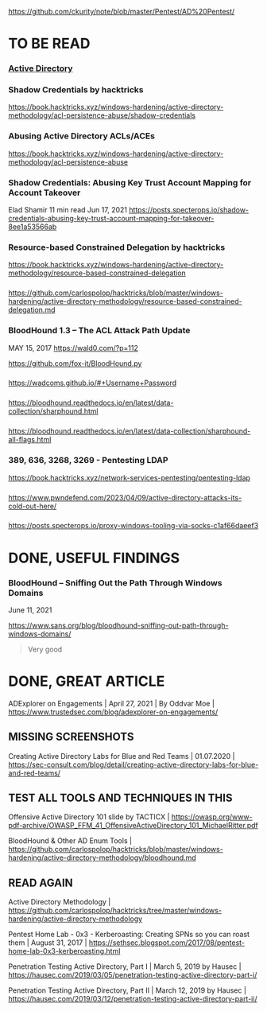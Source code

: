 https://github.com/ckurity/note/blob/master/Pentest/AD%20Pentest/

# TO BE READ


### [Active Directory](https://attack.mitre.org/datasources/DS0026/)

### Shadow Credentials by hacktricks
https://book.hacktricks.xyz/windows-hardening/active-directory-methodology/acl-persistence-abuse/shadow-credentials

### Abusing Active Directory ACLs/ACEs
https://book.hacktricks.xyz/windows-hardening/active-directory-methodology/acl-persistence-abuse

### Shadow Credentials: Abusing Key Trust Account Mapping for Account Takeover
Elad Shamir
11 min read
Jun 17, 2021
https://posts.specterops.io/shadow-credentials-abusing-key-trust-account-mapping-for-takeover-8ee1a53566ab

### Resource-based Constrained Delegation by hacktricks
https://book.hacktricks.xyz/windows-hardening/active-directory-methodology/resource-based-constrained-delegation

### 

### 

### 

### 

### 

### 

### 

### 

### 

### 


### 
https://github.com/carlospolop/hacktricks/blob/master/windows-hardening/active-directory-methodology/resource-based-constrained-delegation.md

### BloodHound 1.3 – The ACL Attack Path Update
MAY 15, 2017
https://wald0.com/?p=112



https://github.com/fox-it/BloodHound.py

### 
https://wadcoms.github.io/#+Username+Password

### 
https://bloodhound.readthedocs.io/en/latest/data-collection/sharphound.html

### 
https://bloodhound.readthedocs.io/en/latest/data-collection/sharphound-all-flags.html

### 389, 636, 3268, 3269 - Pentesting LDAP
https://book.hacktricks.xyz/network-services-pentesting/pentesting-ldap

### 
https://www.pwndefend.com/2023/04/09/active-directory-attacks-its-cold-out-here/

### 
https://posts.specterops.io/proxy-windows-tooling-via-socks-c1af66daeef3

# DONE, USEFUL FINDINGS



### BloodHound – Sniffing Out the Path Through Windows Domains
June 11, 2021

https://www.sans.org/blog/bloodhound-sniffing-out-path-through-windows-domains/

> Very good

# DONE, GREAT ARTICLE

ADExplorer on Engagements | 
April 27, 2021 | 
By Oddvar Moe |
https://www.trustedsec.com/blog/adexplorer-on-engagements/

## MISSING SCREENSHOTS

Creating Active Directory Labs for Blue and Red Teams | 01.07.2020 | https://sec-consult.com/blog/detail/creating-active-directory-labs-for-blue-and-red-teams/

## TEST ALL TOOLS AND TECHNIQUES IN THIS

Offensive Active Directory 101 slide by TACTICX | https://owasp.org/www-pdf-archive/OWASP_FFM_41_OffensiveActiveDirectory_101_MichaelRitter.pdf

BloodHound & Other AD Enum Tools | https://github.com/carlospolop/hacktricks/blob/master/windows-hardening/active-directory-methodology/bloodhound.md

## READ AGAIN

Active Directory Methodology | https://github.com/carlospolop/hacktricks/tree/master/windows-hardening/active-directory-methodology

Pentest Home Lab - 0x3 - Kerberoasting: Creating SPNs so you can roast them | August 31, 2017 | https://sethsec.blogspot.com/2017/08/pentest-home-lab-0x3-kerberoasting.html

Penetration Testing Active Directory, Part I | March 5, 2019 by Hausec | https://hausec.com/2019/03/05/penetration-testing-active-directory-part-i/

Penetration Testing Active Directory, Part II | March 12, 2019 by Hausec	| https://hausec.com/2019/03/12/penetration-testing-active-directory-part-ii/
